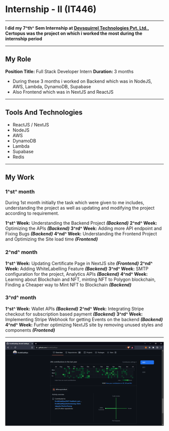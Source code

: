 # Internship - II (IT446)

---

**I did my 7^th^ Sem Internship at [Devsquirrel Technologies Pvt. Ltd.](http://certopus.com), Certopus was the project on which i worked the most during the internship period**

---

## My Role

<b>Position Title:</b> Full Stack Developer Intern
<b>Duration: </b> 3 months

- During these 3 months i worked on Backend which was in NodeJS, AWS, Lambda, DynamoDB, Supabase
- Also Frontend which was in NextJS and ReactJS

---

## Tools And Technologies

- ReactJS / NextJS
- NodeJS
- AWS
- DynamoDB
- Lambda
- Supabase
- Redis

---

## My Work

### 1^st^ month

During 1st month initially the task which were given to me includes, understanding the project as well as updating and modifying the project according to requirement.

**1^st^ Week:** Understanding the Backend Project **_(Backend)_**
**2^nd^ Week:** Optimizing the APIs **_(Backend)_**
**3^rd^ Week:** Adding more API endpoint and Fixing Bugs **_(Backend)_**
**4^nd^ Week:** Understanding the Frontend Project and Optimizing the Site load time **_(Frontend)_**

### 2^nd^ month

**1^st^ Week:** Updating Certificate Page in NextJS site **_(Frontend)_**
**2^nd^ Week:** Adding WhiteLabelling Feature **_(Backend)_**
**3^rd^ Week:** SMTP configuration for the project, Analytics APIs **_(Backend)_**
**4^nd^ Week:** Learning about Blockchain and NFT, minting NFT to Polygon blockchain, Finding a Cheaper way to Mint NFT to Blockchain **_(Backend)_**

### 3^rd^ month

**1^st^ Week:** Wallet APIs **_(Backend)_**
**2^nd^ Week:** Integrating Stripe checkout for subscription based payment **_(Backend)_**
**3^rd^ Week:** Implementing Stripe Webhook for getting Events on the backend **_(Backend)_**
**4^nd^ Week:** Further optimizing NextJS site by removing unused styles and components **_(Frontend)_**

---

![Screenshot of github profile](ss.png)
